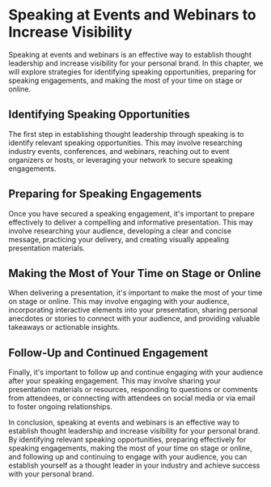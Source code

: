 Speaking at Events and Webinars to Increase Visibility
============================================================================================================================

Speaking at events and webinars is an effective way to establish thought leadership and increase visibility for your personal brand. In this chapter, we will explore strategies for identifying speaking opportunities, preparing for speaking engagements, and making the most of your time on stage or online.

Identifying Speaking Opportunities
----------------------------------

The first step in establishing thought leadership through speaking is to identify relevant speaking opportunities. This may involve researching industry events, conferences, and webinars, reaching out to event organizers or hosts, or leveraging your network to secure speaking engagements.

Preparing for Speaking Engagements
----------------------------------

Once you have secured a speaking engagement, it's important to prepare effectively to deliver a compelling and informative presentation. This may involve researching your audience, developing a clear and concise message, practicing your delivery, and creating visually appealing presentation materials.

Making the Most of Your Time on Stage or Online
-----------------------------------------------

When delivering a presentation, it's important to make the most of your time on stage or online. This may involve engaging with your audience, incorporating interactive elements into your presentation, sharing personal anecdotes or stories to connect with your audience, and providing valuable takeaways or actionable insights.

Follow-Up and Continued Engagement
----------------------------------

Finally, it's important to follow up and continue engaging with your audience after your speaking engagement. This may involve sharing your presentation materials or resources, responding to questions or comments from attendees, or connecting with attendees on social media or via email to foster ongoing relationships.

In conclusion, speaking at events and webinars is an effective way to establish thought leadership and increase visibility for your personal brand. By identifying relevant speaking opportunities, preparing effectively for speaking engagements, making the most of your time on stage or online, and following up and continuing to engage with your audience, you can establish yourself as a thought leader in your industry and achieve success with your personal brand.
